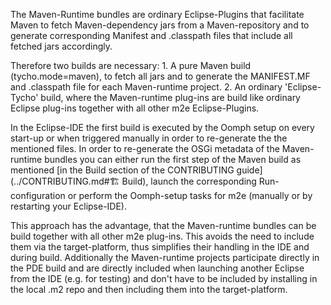 
The Maven-Runtime bundles are ordinary Eclipse-Plugins that facilitate Maven to fetch Maven-dependency jars from a Maven-repository
and to generate corresponding Manifest and .classpath files that include all fetched jars accordingly.

Therefore two builds are necessary:
	1. A pure Maven build (tycho.mode=maven), to fetch all jars and to generate the MANIFEST.MF and .classpath file for each Maven-runtime project.
	2. An ordinary 'Eclipse-Tycho' build, where the Maven-runtime plug-ins are build like ordinary Eclipse plug-ins together with all other m2e Eclipse-Plugins.

In the Eclipse-IDE the first build is executed by the Oomph setup on every start-up or when triggered manually in order to re-generate the the mentioned files.
In order to re-generate the OSGi metadata of the Maven-runtime bundles you can either run the first step of the Maven build as mentioned [in the Build section of the CONTRIBUTING guide](../CONTRIBUTING.md#🏗️ Build), launch the corresponding Run-configuration or perform the Oomph-setup tasks for m2e (manually or by restarting your Eclipse-IDE).

This approach has the advantage, that the Maven-runtime bundles can be build together with all other m2e plug-ins.
This avoids the need to include them via the target-platform, thus simplifies their handling in the IDE and during build.
Additionally the Maven-runtime projects participate directly in the PDE build and are directly included when launching another Eclipse from the IDE (e.g. for testing) and don't have to be included by installing in the local .m2 repo and then including them into the target-platform.
